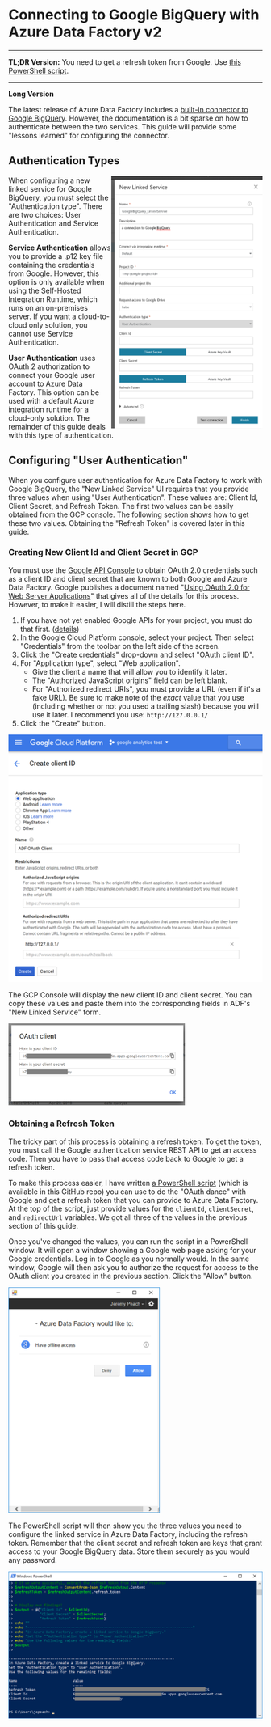 # Connecting to Google BigQuery with Azure Data Factory v2

---

**TL;DR Version:**  You need to get a refresh token from Google.  Use <a href="https://raw.githubusercontent.com/AnalyticJeremy/ADF_BigQuery/master/Google%20API%20Auth.ps1">this PowerShell script</a>.

---

**Long Version**

The latest release of Azure Data Factory includes a
[built-in connector to Google BigQuery](https://docs.microsoft.com/en-us/azure/data-factory/connector-google-bigquery).
However, the documentation is a bit sparse on how to authenticate between the two services.  This guide will provide some "lessons
learned" for configuring the connector.

## Authentication Types
<a href="media/new_linked_service.png" target="_blank"><img align="right" width="300" padding="20" src="media/new_linked_service.png"></a>
When configuring a new linked service for Google BigQuery, you must select the "Authentication type".  There are two choices:
User Authentication and Service Authentication.

**Service Authentication** allows you to provide a .p12 key file containing the credentials from Google.  However, this option is
only available when using the Self-Hosted Integration Runtime, which runs on an on-premises server.  If you want a cloud-to-cloud
only solution, you cannot use Service Authentication.

**User Authentication** uses OAuth 2 authorization to connect your Google user account to Azure Data Factory.  This option can be
used with a default Azure integration runtime for a cloud-only solution.  The remainder of this guide deals with this type of
authentication.

## Configuring "User Authentication"
When you configure user authentication for Azure Data Factory to work with Google BigQuery, the "New Linked Service" UI requires
that you provide three values when using "User Authentication".  These values are:
Client Id, Client Secret, and Refresh Token.  The first two values can be easily obtained from the GCP console.  The following
section shows how to get these two values.  Obtaining the "Refresh Token" is covered later in this guide.

### Creating New Client Id and Client Secret in GCP
You must use the [Google API Console](https://console.developers.google.com/) to obtain OAuth 2.0 credentials such as a
client ID and client secret that are known to both Google and Azure Data Factory.  Google publishes a document named
"[Using OAuth 2.0 for Web Server Applications](https://developers.google.com/identity/protocols/OAuth2WebServer)" that gives all
of the details for this process.  However, to make it easier, I will distill the steps here.

1. If you have not yet enabled Google APIs for your project, you must do that first. ([details](https://developers.google.com/identity/protocols/OAuth2WebServer#prerequisites))
2. In the Google Cloud Platform console, select your project.  Then select "Credentials" from the toolbar on the left side of the screen.
3. Click the "Create credentials" drop-down and select "OAuth client ID".
4. For "Application type", select "Web application".
   - Give the client a name that will allow you to identify it later.
   - The "Authorized JavaScript origins" field can be left blank.
   - For "Authorized redirect URIs", you must provide a URL (even if it's a fake URL).  Be sure to make note of the *exact* value that you use (including whether or not you used a trailing slash) because you will use it later.  I recommend you use:  `http://127.0.0.1/`
 5. Click the "Create" button.
 
<a href="media/create_cred_form.png" target="_blank"><img width="550" src="media/create_cred_form.png"></a>
 
The GCP Console will display the new client ID and client secret.  You can copy these values and paste them into the corresponding
fields in ADF's "New Linked Service" form.

<a href="media/oauth_creds.png" target="_blank"><img width="350" src="media/oauth_creds.png"></a>

### Obtaining a Refresh Token
The tricky part of this process is obtaining a refresh token.  To get the token, you must call the Google authentication service
REST API to get an access code.  Then you have to pass that access code back to Google to get a refresh token.

To make this process easier, I have written <a href="https://raw.githubusercontent.com/AnalyticJeremy/ADF_BigQuery/master/Google%20API%20Auth.ps1">a PowerShell script</a> (which is available in this
GitHub repo) you can use to do the "OAuth dance" with Google and get a refresh token that you can provide to Azure Data Factory.
At the top of the script, just provide values for the `clientId`, `clientSecret`, and `redirectUrl` variables.  We got all three
of the values in the previous section of this guide.

Once you've changed the values, you can run the script in a PowerShell window.  It will open a window showing a Google web page
asking for your Google credentials.  Log in to Google as you normally would.  In the same window, Google will then ask you to
authorize the request for access to the OAuth client you created in the previous section.  Click the "Allow" button.

<a href="media/oauth_window.png" target="_blank"><img width="300" src="media/oauth_window.png"></a>

The PowerShell script will then show you the three values you need to configure the linked service in Azure Data Factory, including
the refresh token.  Remember that the client secret and refresh token are keys that grant access to your Google BigQuery data.
Store them securely as you would any password.

<a href="media/ps-result.png" target="_blank"><img width="600" src="media/ps-result.png"></a>
